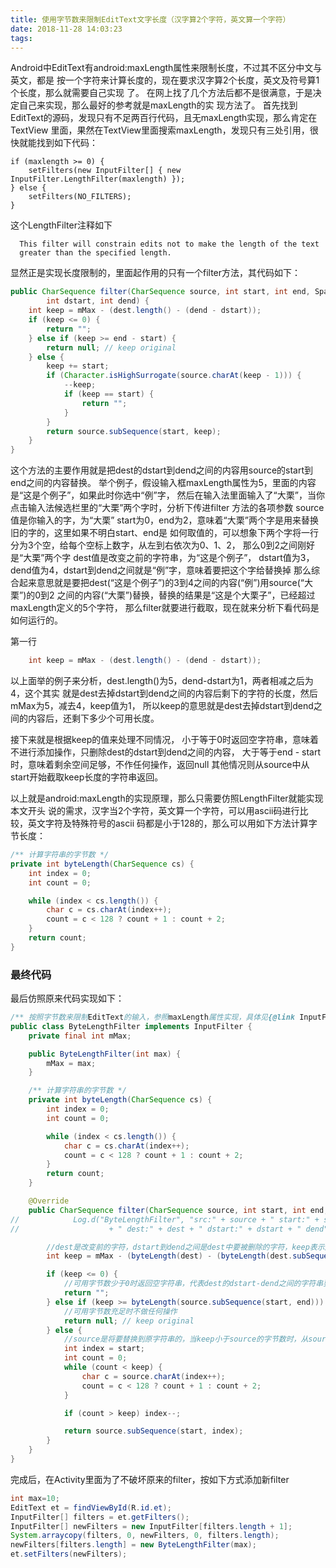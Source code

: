 ```yaml
---
title: 使用字节数来限制EditText文字长度（汉字算2个字符，英文算一个字符）
date: 2018-11-28 14:03:23
tags:
---
```

Android中EditText有android:maxLength属性来限制长度，不过其不区分中文与英文，都是
按一个字符来计算长度的，现在要求汉字算2个长度，英文及符号算1个长度，那么就需要自己实现
了。
    在网上找了几个方法后都不是很满意，于是决定自己来实现，那么最好的参考就是maxLength的实
现方法了。
首先找到EditText的源码，发现只有不足两百行代码，且无maxLength实现，那么肯定在TextView
里面，果然在TextView里面搜索maxLength，发现只有三处引用，很快就能找到如下代码：
```
if (maxlength >= 0) {
    setFilters(new InputFilter[] { new InputFilter.LengthFilter(maxlength) });
} else {
    setFilters(NO_FILTERS);
}
```

这个LengthFilter注释如下

      This filter will constrain edits not to make the length of the text
      greater than the specified length.

显然正是实现长度限制的，里面起作用的只有一个filter方法，其代码如下：
```java
public CharSequence filter(CharSequence source, int start, int end, Spanned dest,
        int dstart, int dend) {
    int keep = mMax - (dest.length() - (dend - dstart));
    if (keep <= 0) {
        return "";
    } else if (keep >= end - start) {
        return null; // keep original
    } else {
        keep += start;
        if (Character.isHighSurrogate(source.charAt(keep - 1))) {
            --keep;
            if (keep == start) {
                return "";
            }
        }
        return source.subSequence(start, keep);
    }
}
```

这个方法的主要作用就是把dest的dstart到dend之间的内容用source的start到end之间的内容替换。
举个例子，假设输入框maxLength属性为5，里面的内容是“这是个例子”，如果此时你选中“例”字，
然后在输入法里面输入了“大栗”，当你点击输入法候选栏里的“大栗”两个字时，分析下传进filter
方法的各项参数
source值是你输入的字，为“大栗”
start为0，end为2，意味着“大栗”两个字是用来替换旧的字的，这里如果不明白start、end是
如何取值的，可以想象下两个字将一行分为3个空，给每个空标上数字，从左到右依次为0、1、2，
那么0到2之间刚好是“大栗”两个字
dest值是改变之前的字符串，为“这是个例子”，
dstart值为3，dend值为4，dstart到dend之间就是“例”字，意味着要把这个字给替换掉
那么综合起来意思就是要把dest(“这是个例子”)的3到4之间的内容(“例”)用source(“大栗”)的0到2
之间的内容(“大栗”)替换，替换的结果是“这是个大栗子”，已经超过maxLength定义的5个字符，
那么filter就要进行截取，现在就来分析下看代码是如何运行的。

第一行
```java
    int keep = mMax - (dest.length() - (dend - dstart));
```
以上面举的例子来分析，dest.length()为5，dend-dstart为1，两者相减之后为4，这个其实
就是dest去掉dstart到dend之间的内容后剩下的字符的长度，然后mMax为5，减去4，keep值为1，
所以keep的意思就是dest去掉dstart到dend之间的内容后，还剩下多少个可用长度。

接下来就是根据keep的值来处理不同情况，
小于等于0时返回空字符串，意味着不进行添加操作，只删除dest的dstart到dend之间的内容，
大于等于end - start时，意味着剩余空间足够，不作任何操作，返回null
其他情况则从source中从start开始截取keep长度的字符串返回。

以上就是android:maxLength的实现原理，那么只需要仿照LengthFilter就能实现本文开头
说的需求，汉字当2个字符，英文算一个字符，可以用ascii码进行比较，英文字符及特殊符号的ascii
码都是小于128的，那么可以用如下方法计算字节长度：
```Java
/** 计算字符串的字节数 */
private int byteLength(CharSequence cs) {
    int index = 0;
    int count = 0;

    while (index < cs.length()) {
        char c = cs.charAt(index++);
        count = c < 128 ? count + 1 : count + 2;
    }
    return count;
}
```

### 最终代码
最后仿照原来代码实现如下：



```Java
/** 按照字节数来限制EditText的输入，参照maxLength属性实现，具体见{@link InputFilter.LengthFilter} */
public class ByteLengthFilter implements InputFilter {
    private final int mMax;

    public ByteLengthFilter(int max) {
        mMax = max;
    }

    /** 计算字符串的字节数 */
    private int byteLength(CharSequence cs) {
        int index = 0;
        int count = 0;

        while (index < cs.length()) {
            char c = cs.charAt(index++);
            count = c < 128 ? count + 1 : count + 2;
        }
        return count;
    }

    @Override
    public CharSequence filter(CharSequence source, int start, int end, Spanned dest, int dstart, int dend) {
//            Log.d("ByteLengthFilter", "src:" + source + " start:" + start + " end:" + end
//                    + " dest:" + dest + " dstart:" + dstart + " dend" + dend)

        //dest是改变前的字符，dstart到dend之间是dest中要被删除的字符，keep表示还剩多少可用字节数
        int keep = mMax - (byteLength(dest) - (byteLength(dest.subSequence(dstart, dend))));

        if (keep <= 0) {
            //可用字节数少于0时返回空字符串，代表dest的dstart-dend之间的字符串要被删除
            return "";
        } else if (keep >= byteLength(source.subSequence(start, end))) {
            //可用字节数充足时不做任何操作
            return null; // keep original
        } else {
            //source是将要替换到原字符串的，当keep小于source的字节数时，从source里面截取不大于keep字节长度的字符串
            int index = start;
            int count = 0;
            while (count < keep) {
                char c = source.charAt(index++);
                count = c < 128 ? count + 1 : count + 2;
            }

            if (count > keep) index--;

            return source.subSequence(start, index);
        }
    }
}
```

完成后，在Activity里面为了不破坏原来的filter，按如下方式添加新filter
```Java
int max=10;
EditText et = findViewById(R.id.et);
InputFilter[] filters = et.getFilters();
InputFilter[] newFilters = new InputFilter[filters.length + 1];
System.arraycopy(filters, 0, newFilters, 0, filters.length);
newFilters[filters.length] = new ByteLengthFilter(max);
et.setFilters(newFilters);
```
